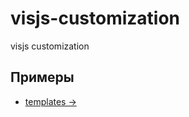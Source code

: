 # visjs-customization
visjs customization

Примеры
------
  * [templates &rarr;](http://originalsin.github.io/visjs-customization/example/index.html)
